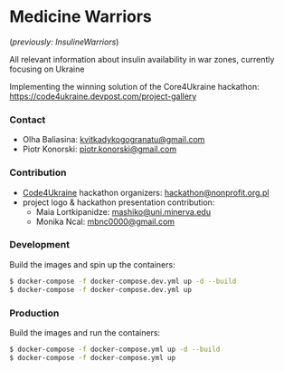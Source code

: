 # Medicine Warriors
(*previously: InsulineWarriors*)

All relevant information about insulin availability in war zones, currently focusing on Ukraine

Implementing the winning solution of the Core4Ukraine hackathon:
https://code4ukraine.devpost.com/project-gallery


### Contact
- Olha Baliasina: kvitkadykogogranatu@gmail.com
- Piotr Konorski: piotr.konorski@gmail.com

### Contribution
- [Code4Ukraine](https://www.nonprofit.org.pl/) hackathon organizers: hackathon@nonprofit.org.pl
- project logo & hackathon presentation contribution:
    - Maia Lortkipanidze: mashiko@uni.minerva.edu
    - Monika Ncal: mbnc0000@gmail.com


### Development
Build the images and spin up the containers:

```sh
$ docker-compose -f docker-compose.dev.yml up -d --build
$ docker-compose -f docker-compose.dev.yml up
```


### Production
Build the images and run the containers:

```sh
$ docker-compose -f docker-compose.yml up -d --build
$ docker-compose -f docker-compose.yml up
```
